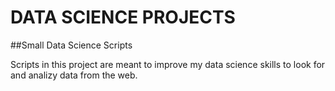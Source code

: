 # DATA SCIENCE PROJECTS

##Small Data Science Scripts

Scripts in this project are meant to improve my data science
skills to look for and analizy data from the web.
